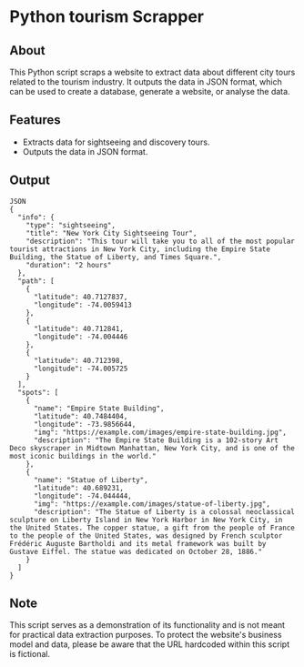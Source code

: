 # Python tourism Scrapper

## About
This Python script scraps a website to extract data about different city tours related to the tourism industry. It outputs the data in JSON format, which can be used to create a database, generate a website, or analyse the data.

## Features
* Extracts data for sightseeing and discovery tours.
* Outputs the data in JSON format.

## Output
```
JSON
{
  "info": {
    "type": "sightseeing",
    "title": "New York City Sightseeing Tour",
    "description": "This tour will take you to all of the most popular tourist attractions in New York City, including the Empire State Building, the Statue of Liberty, and Times Square.",
    "duration": "2 hours"
  },
  "path": [
    {
      "latitude": 40.7127837,
      "longitude": -74.0059413
    },
    {
      "latitude": 40.712841,
      "longitude": -74.004446
    },
    {
      "latitude": 40.712398,
      "longitude": -74.005725
    }
  ],
  "spots": [
    {
      "name": "Empire State Building",
      "latitude": 40.7484404,
      "longitude": -73.9856644,
      "img": "https://example.com/images/empire-state-building.jpg",
      "description": "The Empire State Building is a 102-story Art Deco skyscraper in Midtown Manhattan, New York City, and is one of the most iconic buildings in the world."
    },
    {
      "name": "Statue of Liberty",
      "latitude": 40.689231,
      "longitude": -74.044444,
      "img": "https://example.com/images/statue-of-liberty.jpg",
      "description": "The Statue of Liberty is a colossal neoclassical sculpture on Liberty Island in New York Harbor in New York City, in the United States. The copper statue, a gift from the people of France to the people of the United States, was designed by French sculptor Frédéric Auguste Bartholdi and its metal framework was built by Gustave Eiffel. The statue was dedicated on October 28, 1886."
    }
  ]
}
```
## Note
This script serves as a demonstration of its functionality and is not meant for practical data extraction purposes. To protect the website's business model and data, please be aware that the URL hardcoded within this script is fictional.
